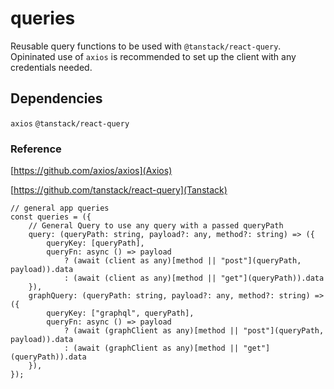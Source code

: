 # queries

Reusable query functions to be used with `@tanstack/react-query`. Opininated use of `axios` is recommended to set up the client with any credentials needed.

## Dependencies

`axios`
`@tanstack/react-query`

### Reference

[https://github.com/axios/axios](Axios)

[https://github.com/tanstack/react-query](Tanstack)

```tsx
// general app queries
const queries = ({
    // General Query to use any query with a passed queryPath
    query: (queryPath: string, payload?: any, method?: string) => ({
        queryKey: [queryPath],
        queryFn: async () => payload 
            ? (await (client as any)[method || "post"](queryPath, payload)).data
            : (await (client as any)[method || "get"](queryPath)).data
    }),
    graphQuery: (queryPath: string, payload?: any, method?: string) => ({
        queryKey: ["graphql", queryPath],
        queryFn: async () => payload 
            ? (await (graphClient as any)[method || "post"](queryPath, payload)).data
            : (await (graphClient as any)[method || "get"](queryPath)).data
    }),
});
```

